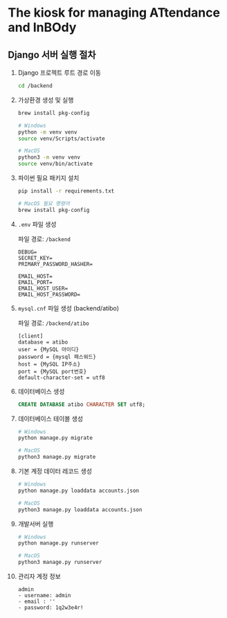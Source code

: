 # The kiosk for managing ATtendance and InBOdy

## Django 서버 실행 절차

1. Django 프로젝트 루트 경로 이동

   ```bash
   cd /backend
   ```

2. 가상환경 생성 및 실행

   ```bash
   brew install pkg-config
   ```

   ```bash
   # Windows
   python -m venv venv
   source venv/Scripts/activate

   # MacOS
   python3 -m venv venv
   source venv/bin/activate
   ```

3. 파이썬 필요 패키지 설치

   ```bash
   pip install -r requirements.txt

   # MacOS 필요 명령어
   brew install pkg-config
   ```

4. `.env` 파일 생성

   파일 경로: `/backend`

   ```
   DEBUG=
   SECRET_KEY=
   PRIMARY_PASSWORD_HASHER=

   EMAIL_HOST=
   EMAIL_PORT=
   EMAIL_HOST_USER=
   EMAIL_HOST_PASSWORD=
   ```

5. `mysql.cnf` 파일 생성 (backend/atibo)

   파일 경로: `/backend/atibo`

   ```
   [client]
   database = atibo
   user = {MySQL 아이디}
   password = {mysql 패스워드}
   host = {MySQL IP주소}
   port = {MySQL port번호}
   default-character-set = utf8
   ```

6. 데이터베이스 생성

   ```sql
   CREATE DATABASE atibo CHARACTER SET utf8;
   ```

7. 데이터베이스 테이블 생성

   ```bash
   # Windows
   python manage.py migrate

   # MacOS
   python3 manage.py migrate
   ```

8. 기본 계정 데이터 레코드 생성

   ```bash
   # Windows
   python manage.py loaddata accounts.json

   # MacOS
   python3 manage.py loaddata accounts.json
   ```

9. 개발서버 실행

   ```bash
   # Windows
   python manage.py runserver

   # MacOS
   python3 manage.py runserver
   ```

10. 관리자 계정 정보

    ```
    admin
    - username: admin
    - email : ''
    - password: 1q2w3e4r!
    ```
